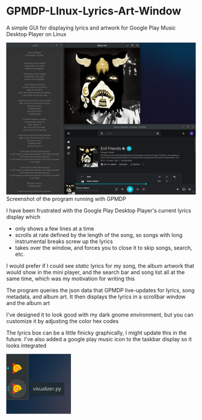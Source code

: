 # GPMDP-LInux-Lyrics-Art-Window
A simple GUI for displaying lyrics and artwork for Google Play Music Desktop Player on Linux


![alt text](https://github.com/nkschlos/GPMDP-LInux-Lyrics-Art-Window/blob/master/screenshot.png?raw=true)
Screenshot of the program running with GPMDP

I have been frustrated with the Google Play Desktop Player's current lyrics display which
  * only shows a few lines at a time
  * scrolls at rate defined by the length of the song, so songs with long instrumental breaks screw up the lyrics
  * takes over the window, and forces you to close it to skip songs, search, etc.
  
I would prefer if I could see *static* lyrics for my song, the album artwork that would show in the mini player, and the search bar and song list all at the same time, which was my motivation for writing this

The program queries the json data that GPMDP live-updates for lyrics, song metadata, and album art. It then displays the lyrics in a scrollbar window and the album art

I've designed it to look good with my dark gnome environment, but you can customize it by adjusting the color hex codes

The lyrics box can be a little finicky graphically, I might update this in the future.
I've also added a google play music icon to the taskbar display so it looks integrated


![alt text](https://github.com/nkschlos/GPMDP-LInux-Lyrics-Art-Window/blob/master/screenshot2.png?raw=true)
